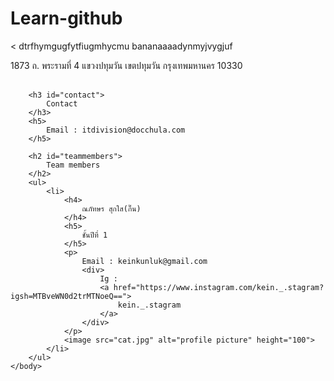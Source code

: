 # Learn-github
<!DOCTYPE html>
<
dtrfhymgugfytfiugmhycmu    bananaaaadynmyjvygjuf
            <div>
                1873 ถ. พระรามที่ 4 แขวงปทุมวัน เขตปทุมวัน กรุงเทพมหานคร 10330
            </div>    
        </p>

        <h3 id="contact">
            Contact
        </h3>
        <h5>
            Email : itdivision@docchula.com
        </h5>

        <h2 id="teammembers">
            Team members
        </h2>
        <ul>
            <li>
                <h4>
                    ณภัทษร สุกใส(กึ๊น)
                </h4>
                <h5>
                    ชั้นปีที่ 1
                </h5>
                <p>
                    Email : keinkunluk@gmail.com
                    <div>
                        Ig : 
                        <a href="https://www.instagram.com/kein._.stagram?igsh=MTBveWN0d2trMTNoeQ==">
                            kein._.stagram
                        </a>
                    </div>
                </p>
                <image src="cat.jpg" alt="profile picture" height="100">
            </li>
        </ul>
    </body>
</html>

